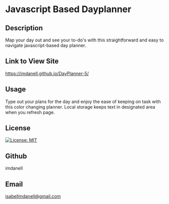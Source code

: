 # Javascript Based Dayplanner

## Description
Map your day out and see your to-do's with this straightforward and easy to navigate javascript-based day planner.

## Link to View Site

https://imdanell.github.io/DayPlanner-5/


## Usage
Type out your plans for the day and enjoy the ease of keeping on task with this color changing planner. Local storage keeps text in designated area when you refresh page.



## License
[![License: MIT](https://img.shields.io/badge/License-MIT-yellow.svg)](https://opensource.org/licenses/MIT)

## Github
imdanell

## Email
isabellmdanell@gmail.com
